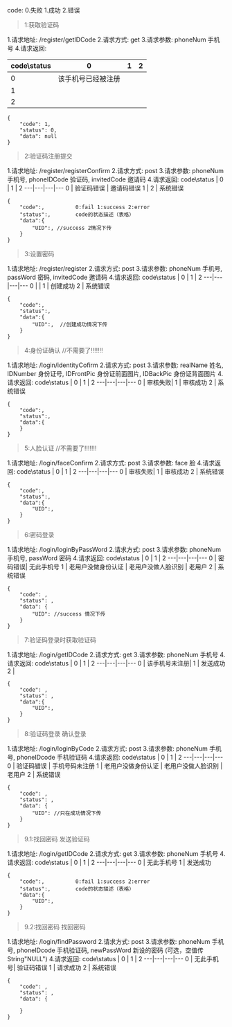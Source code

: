 code: 0.失败 1.成功 2.错误

>1:获取验证码

1.请求地址: /register/getIDCode
2.请求方式: get
3.请求参数: phoneNum 手机号
4.请求返回:

code\status | 0 | 1 |  2
---|---|---|---
0 | 该手机号已经被注册
1 | 
2 | 


```
{
    "code": 1,
    "status": 0,
    "data": null
}
```

>2:验证码注册提交

1.请求地址: /register/registerConfirm
2.请求方式: post
3.请求参数: phoneNum 手机号, phoneIDCode 验证码, invitedCode 邀请码 
4.请求返回:
code\status | 0 | 1 |  2
---|---|---|---
0 | 验证码错误 | 邀请码错误
1 | 
2 | 系统错误

```
{
    "code":,		  0:fail 1:success 2:error
	"status":,		  code的状态描述（表格）
	"data":{
		"UID":, //success 2情况下传
	}
}
```

>3:设置密码

1.请求地址: /register/register
2.请求方式: post
3.请求参数: phoneNum 手机号, passWord 密码, invitedCode 邀请码 
4.请求返回:
code\status | 0 | 1 |  2
---|---|---|---
0 |  | 
1 | 创建成功
2 | 系统错误

```
{
	"code":,
	"status":,
	"data":{
		"UID":,  //创建成功情况下传
	}
}
```

>4:身份证确认  //不需要了!!!!!!!

1.请求地址: /login/identityCofirm
2.请求方式: post
3.请求参数: realName 姓名, IDNumber 身份证号, IDFrontPic 身份证前面图片, IDBackPic 身份证背面图片 
4.请求返回:
code\status | 0 | 1 |  2
---|---|---|---
0 | 审核失败| 
1 | 审核成功
2 | 系统错误
```
{
	"code":,
	"status":,
	"data":{
	}
}
```

>5:人脸认证 //不需要了!!!!!!!

1.请求地址: /login/faceConfirm
2.请求方式: post
3.请求参数: face 脸 
4.请求返回:
code\status | 0 | 1 |  2
---|---|---|---
0 | 审核失败| 
1 | 审核成功
2 | 系统错误
```
{
	"code":,
	"status":,
	"data":{
		"UID":,
	}
}
```

>6:密码登录

1.请求地址: /login/loginByPassWord
2.请求方式: post
3.请求参数: phoneNum 手机号, passWord 密码
4.请求返回:
code\status | 0 | 1 |  2
---|---|---|---
0 | 密码错误| 无此手机号
1 | 老用户没做身份认证 | 老用户没做人脸识别 | 老用户
2 | 系统错误
```
{
    "code": ,
    "status": ,
    "data": {
        "UID": //success 情况下传
    }
}
```

>7:验证码登录时获取验证码

1.请求地址: /login/getIDCode
2.请求方式: get
3.请求参数: phoneNum 手机号 
4.请求返回:
code\status | 0 | 1 |  2
---|---|---|---
0 | 该手机号未注册| 
1 | 发送成功
2 | 
```
{
    "code": ,
    "status": ,
    "data":{
		"UID":,
	}
}

```

>8:验证码登录 确认登录

1.请求地址: /login/loginByCode
2.请求方式: post
3.请求参数: phoneNum 手机号, phoneIDcode 手机验证码
4.请求返回:
code\status | 0 | 1 |  2
---|---|---|---
0 | 验证码错误 | 手机号码未注册
1 | 老用户没做身份认证 | 老用户没做人脸识别 | 老用户
2 | 系统错误
```
{
    "code": ,
    "status": ,
    "data": {
        "UID": //只在成功情况下传
    }
}
```

>9.1:找回密码 发送验证码

1.请求地址: /login/getIDCode
2.请求方式: get
3.请求参数: phoneNum 手机号
4.请求返回:
code\status | 0 | 1 |  2
---|---|---|---
0 | 无此手机号
1 | 发送成功
```
{
    "code":,		  0:fail 1:success 2:error
	"status":,		  code的状态描述（表格）
	"data":{
		"UID":,
	}
}
```

>9.2:找回密码 找回密码

1.请求地址: /login/findPassword
2.请求方式: post
3.请求参数: phoneNum 手机号, phoneIDcode 手机验证码,
newPassWord 新设的密码 (可选，空值传String"NULL")
4.请求返回:
code\status | 0 | 1 |  2
---|---|---|---
0 | 无此手机号| 验证码错误
1 | 请求成功
2 | 系统错误
```
{
    "code": ,
    "status": ,
    "data": {
        
    }
}
```